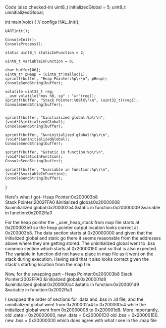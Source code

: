 Code (also checked-in)
uint8_t initializedGlobal = 5;
uint8_t uninitializedGlobal;

int main(void)
{
	// configs
	HAL_Init();

	UARTinit();

	ConsoleInit();
	ConsoleProcess();

	static uint8_t staticInFunction = 2;

	uint8_t variableInFunction = 0;
	
	char buffer[80];
	uint8_t* pHeap = (uint8_t*)malloc(1);
	sprintf(buffer, "Heap Pointer:%p\r\n", pHeap);
	ConsoleSendString(buffer);

	volatile uint32_t reg;
    __asm volatile("mov %0, sp" : "=r"(reg));
    sprintf(buffer, "Stack Pointer:%08lX\r\n", (uint32_t)(reg));
	ConsoleSendString(buffer);


	sprintf(buffer, "&initialized global:%p\r\n", (void*)&initializedGlobal);
	ConsoleSendString(buffer);
	
	sprintf(buffer, "&uninitialized global:%p\r\n", (void*)&uninitializedGlobal);
	ConsoleSendString(buffer);

	sprintf(buffer, "&static in function:%p\r\n", (void*)&staticInFunction);
	ConsoleSendString(buffer);
	
	sprintf(buffer, "&variable in function:%p\r\n", (void*)&variableInFunction);
	ConsoleSendString(buffer);
}

Here's what I got-
Heap Pointer:0x200003b8       
Stack Pointer:2002FFA0
&initialized global:0x20000008  
&uninitialized global:0x200002a4
&static in function:0x20000009
&variable in function:0x2002ffa3

For the heap pointer the ._user_heap_stack from map file starts at 0x200003b0 so the heap pointer output location looks correct at 0x200003b8.
The data section starts at 0x20000000 and given that the initialized global and static go there it seems reasonable from the addresses above where they are getting stored.
The uninitialized global went to .bss common section which starts at 0x200001E0 and so that is also expected.
The variable in function did not have a place in map file as it went on the stack during execution. Having said that it also looks correct given the stack's starting location from the map file.


Now, for the swapping part -
Heap Pointer:0x200003b8
Stack Pointer:2002FFA0
&initialized global:0x200001d8  
&uninitialized global:0x200000c4
&static in function:0x200001d9  
&variable in function:0x2002ffa3

I swapped the order of sections for .data and .bss in .ld file, and the uninitialized global went from 0x200002a4 to 0x200000c4 while the initialized global went from 0x20000008 to 0x200001d8. 
More importantly, 
old .data = 0x20000000, new .data = 0x200001D0 
old .bss = 0x200001E0, new .bss = 0x20000000
which does agree with what I see in the .map file

